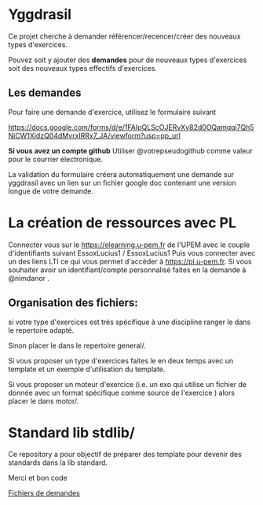 
# Yggdrasil


Ce projet cherche à demander référencer/recencer/créer des nouveaux types d'exercices.

Pouvez soit y ajouter des **demandes** pour de nouveaux types d'exercices soit des nouveaux types effectifs d'exercices.

## Les demandes 
Pour faire une demande d'exercice, utilisez le formulaire suivant 

https://docs.google.com/forms/d/e/1FAIpQLScOJERvXy82d0OQamqqi7Qh5NiCW1XidzQ04dMvrxIRRx7_JA/viewform?usp=pp_url 

**Si vous avez un compte github** Utiliser @votrepseudogithub comme valeur pour le courrier électronique.

La validation du formulaire créera automatiquement une demande sur yggdrasil avec un lien sur un fichier google doc contenant une version longue de votre demande. 


# La création de ressources avec PL 

Connecter vous sur le https://elearning.u-pem.fr de l'UPEM avec le couple d'identifiants suivant
EssoxLucius1 / EssoxLucius1
Puis vous connecter avec un des liens LTI ce qui vous permet d'accèder à https://pl.u-pem.fr.
Si vous souhaiter avoir un identifiant/compte personnalisé faites en la demande à @nimdanor .


## Organisation des fichiers: 
si votre type d'exercices est très spécifique à une discipline ranger le dans le repertoire adapté.

Sinon placer le dans le repertoire general/.

Si vous proposer un type d'exercices faites le en deux temps avec un template et un exemple d'utilisation du template.

Si vous proposer un moteur d'exercice (i.e. un exo qui utilise un fichier de donnée avec un format spécifique comme source de l'exercice )
alors placer le dans motor/.

# Standard lib stdlib/
Ce repository a pour objectif de préparer des template pour devenir des standards dans la lib standard.


Merci
et bon code

[Fichiers de demandes](demandes.md)


